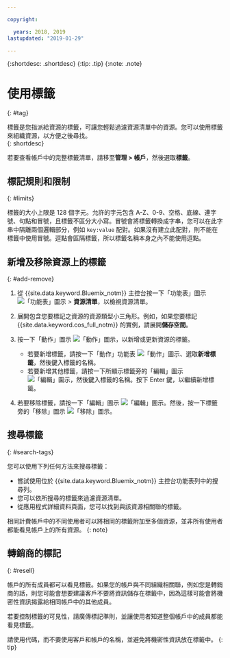 ```yaml
---

copyright:

  years: 2018, 2019
lastupdated: "2019-01-29"

---
```


{:shortdesc: .shortdesc}
{:tip: .tip}
{:note: .note}


# 使用標籤
{: #tag}

標籤是您指派給資源的標籤，可讓您輕鬆過濾資源清單中的資源。您可以使用標籤來組織資源，以方便之後尋找。  
{: shortdesc}

若要查看帳戶中的完整標籤清單，請移至**管理 > 帳戶**，然後選取**標籤**。

## 標記規則和限制
{: #limits}

標籤的大小上限是 128 個字元。允許的字元包含 A-Z、0-9、空格、底線、連字號、句點和冒號，且標籤不區分大小寫。冒號會將標籤轉換成字串，您可以在此字串中隔離兩個邏輯部分，例如 `key:value` 配對。如果沒有建立此配對，則不能在標籤中使用冒號。逗點會區隔標籤，所以標籤名稱本身之內不能使用逗點。

## 新增及移除資源上的標籤
{: #add-remove}

1. 從 {{site.data.keyword.Bluemix_notm}} 主控台按一下「功能表」圖示 ![「功能表」圖示](../icons/icon_hamburger.svg) > **資源清單**，以檢視資源清單。 
2. 展開包含您要標記之資源的資源類型小三角形。例如，如果您要標記 {{site.data.keyword.cos_full_notm}} 的實例，請展開**儲存空間**。  
3. 按一下「動作」圖示 ![「動作」圖示](../icons/action-menu-icon.svg)，以新增或更新資源的標籤。 

    * 若要新增標籤，請按一下「動作」功能表 ![「動作」圖示](../icons/action-menu-icon.svg)、選取**新增標籤**，然後鍵入標籤的名稱。 
    * 若要新增其他標籤，請按一下所顯示標籤旁的「編輯」圖示 ![「編輯」圖示](../icons/edit-tagging.svg)，然後鍵入標籤的名稱。按下 Enter 鍵，以繼續新增標籤。
4. 若要移除標籤，請按一下「編輯」圖示 ![「編輯」圖示](../icons/edit-tagging.svg)。然後，按一下標籤旁的「移除」圖示 ![「移除」圖示](../icons/close-tagging.svg)。 

## 搜尋標籤
{: #search-tags}

您可以使用下列任何方法來搜尋標籤：

  * 嘗試使用位於 {{site.data.keyword.Bluemix_notm}} 主控台功能表列中的搜尋列。
  * 您可以依所搜尋的標籤來過濾資源清單。
  * 從應用程式詳細資料頁面，您可以找到與該資源相關聯的標籤。

相同計費帳戶中的不同使用者可以將相同的標籤附加至多個資源，並非所有使用者都能看見帳戶上的所有資源。
{: note}


## 轉銷商的標記
{: #resell}

帳戶的所有成員都可以看見標籤。如果您的帳戶與不同組織相關聯，例如您是轉銷商的話，則您可能會想要建議客戶不要將資訊儲存在標籤中，因為這樣可能會將機密性資訊揭露給相同帳戶中的其他成員。

若要控制標籤的可見性，請廣傳標記準則，並讓使用者知道整個帳戶中的成員都能看見標籤。 

請使用代碼，而不要使用客戶和帳戶的名稱，並避免將機密性資訊放在標籤中。
{: tip}

